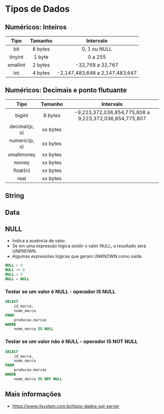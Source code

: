 # Tipos de Dados

## Numéricos: Inteiros

| Tipo          | Tamanho   | Intervalo                         |
| :---:         | :---:     | :---:                             |
| bit           | 8 bytes   | 0, 1 ou NULL                      |
| tinyint       | 1 byte    | 0 a 255                           |
| smallint      | 2 bytes   | -32,768 a 32,767                  |
| int           | 4 bytes   | -2,147,483,648 a 2,147,483,647    |

## Numéricos: Decimais e ponto flutuante

| Tipo          | Tamanho   | Intervalo                                                 |
| :---:         | :---:     | :---:                                                     |
| bigint        | 8 bytes   | -9,223,372,036,854,775,808 a 9,223,372,036,854,775,807    |
| decimal(p, s) | xx bytes  |                                                           |
| numeric(p, s) | xx bytes  |                                                           |
| smallmoney    | xx bytes  |                                                           |
| money         | xx bytes  |                                                           |
| float(n)      | xx bytes  |                                                           |
| real          | xx bytes  |                                                           |

## String

## Data

## NULL

- Indica a ausência de valor.  
- Se em uma expressão lógica existir o valor NULL, o resultado será UNKNOWN.  
- Algumas expressões lógicas que geram UNKNOWN como saída

~~~sql
NULL = 0
NULL <> 0
NULL > 0
NULL = NULL 
~~~

### Testar se um valor é NULL - operador IS NULL

~~~sql
SELECT
    id_marca,
    nome_marca
FROM
    producao.marcas
WHERE
    nome_marca IS NULL
~~~

### Testar se um valor não é NULL - operador IS NOT NULL

~~~sql
SELECT
    id_marca,
    nome_marca
FROM
    producao.marcas
WHERE
    nome_marca IS NOT NULL
~~~

## Mais informações

- https://www.rlsystem.com.br/tipos-dados-sql-server